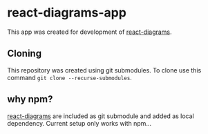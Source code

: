 # react-diagrams-app

This app was created for development of [react-diagrams](https://github.com/Siegrift/react-diagrams).

## Cloning

This repository was created using git submodules. To clone use this command `git clone --recurse-submodules`.

## why npm?

[react-diagrams](https://github.com/Siegrift/react-diagrams) are included as git submodule and added
as local dependency. Current setup only works with npm...
